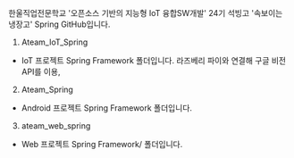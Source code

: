 한울직업전문학교 '오픈소스 기반의 지능형 IoT 융합SW개발' 24기
석빙고 '속보이는 냉장고' Spring GitHub입니다.
1. Ateam_IoT_Spring
- IoT 프로젝트 Spring Framework 폴더입니다. 라즈베리 파이와 연결해 구글 비전 API를 이용, 

2. Ateam_Spring
- Android 프로젝트 Spring Framework 폴더입니다. 

3. ateam_web_spring
- Web 프로젝트 Spring Framework/ 폴더입니다.
